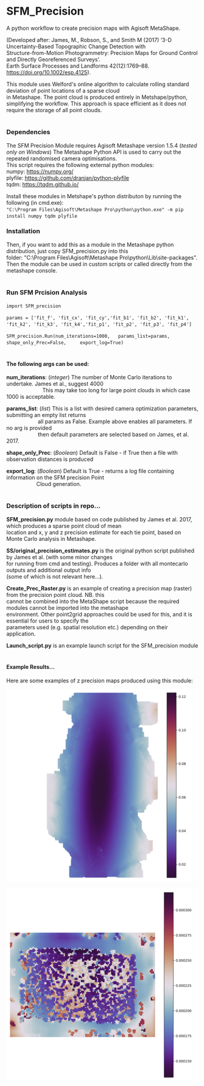 # SFM_Precision
A python workflow to create precision maps with Agisoft MetaShape.

(Developed after: James, M., Robson, S., and Smith M (2017) ‘3-D Uncertainty-Based Topographic Change Detection with  
Structure-from-Motion Photogrammetry: Precision Maps for Ground Control and Directly Georeferenced Surveys’.  
Earth Surface Processes and Landforms 42(12):1769–88. https://doi.org/10.1002/esp.4125).

This module uses Welford's online algorithm to calculate rolling standard deviation of point locations of a sparse cloud  
in Metashape. The point cloud is produced entirely in Metshape/python, simplifying the workflow. This approach is
space efficient as it does not require the storage of all point clouds. 
# 
### Dependencies
The SFM Precision Module requires Agisoft Metashape version 1.5.4 (*tested only on Windows*)
The Metashape Python API is used to carry out the repeated randomised camera optimisations.  
This script requires the following external python modules:  
numpy: https://numpy.org/  
plyfile: https://github.com/dranjan/python-plyfile  
tqdm: https://tqdm.github.io/  

Install these modules in Metshape's python distributon by running the following (in cmd.exe):      
`"C:\Program Files\Agisoft\Metashape Pro\python\python.exe" -m pip install numpy tqdm plyfile` 

### Installation  

Then, if you want to add this as a module in the Metashape python distribution, just copy SFM_precision.py into this   
folder: "C:\Program Files\Agisoft\Metashape Pro\python\Lib\site-packages". Then the module can be used in custom 
scripts or called directly from the metashape console.  

#
### Run SFM Prcision Analysis

`import SFM_precision`
  
`params = ['fit_f', 'fit_cx', 'fit_cy','fit_b1', 'fit_b2', 'fit_k1',  
'fit_k2', 'fit_k3', 'fit_k4','fit_p1', 'fit_p2', 'fit_p3', 'fit_p4']`
  
`SFM_precision.Run(num_iterations=1000,  
                   params_list=params,  
                   shape_only_Prec=False,    
                   export_log=True)`  
                   
#
#### The following args can be used:
**num_iterations**: (*integer*) The number of Monte Carlo iterations to undertake. James et al., suggest 4000  
&nbsp;&nbsp;&nbsp;&nbsp;&nbsp;&nbsp;&nbsp;&nbsp;&nbsp;&nbsp;&nbsp;&nbsp;&nbsp;&nbsp;&nbsp;&nbsp;&nbsp;&nbsp;&nbsp;&nbsp;&nbsp;&nbsp;&nbsp;
This may take too long for large point clouds in which case 1000 is acceptable.

**params_list**: (*list*) This is a list with desired camera optimization parameters, submitting an empty list returns    
&nbsp;&nbsp;&nbsp;&nbsp;&nbsp;&nbsp;&nbsp;&nbsp;&nbsp;&nbsp;&nbsp;&nbsp;&nbsp;&nbsp;&nbsp;&nbsp;&nbsp;&nbsp;&nbsp;&nbsp;
all params as False. Example above enables all parameters. If no arg is provided  
&nbsp;&nbsp;&nbsp;&nbsp;&nbsp;&nbsp;&nbsp;&nbsp;&nbsp;&nbsp;&nbsp;&nbsp;&nbsp;&nbsp;&nbsp;&nbsp;&nbsp;&nbsp;&nbsp;&nbsp;
then default parameters are selected based on James, et al. 2017.  
                    
**shape_only_Prec**: (*Boolean*) Default is False - if True then a file with observation distances is produced  

**export_log**: (*Boolean*) Default is True - returns a log file containing information on the SFM precision Point  
&nbsp;&nbsp;&nbsp;&nbsp;&nbsp;&nbsp;&nbsp;&nbsp;&nbsp;&nbsp;&nbsp;&nbsp;&nbsp;&nbsp;&nbsp;&nbsp;&nbsp;&nbsp;&nbsp;
Cloud generation.

#
### Description of scripts in repo...
**SFM_precision.py** module based on code published by James et al. 2017, which produces a sparse point cloud of mean   
location and x, y and z precision estimate for each tie point, based on Monte Carlo analysis in Metashape.

**SS/original_precision_estimates.py** is the original python script published by James et al. (with some minor changes  
for running from cmd and testing). Produces a folder with all montecarlo outputs and additional output info  
(some of which is not relevant here...).

**Create_Prec_Raster.py** is an example of creating a precision map (raster) from the precision point cloud. NB. this  
cannot be combined into the MetaShape script because the required modules cannot be imported into the metashape  
environment. Other point2grid approaches could be used for this, and it is essential for users to specify the  
parameters used (e.g. spatial resolution etc.) depending on their application.

**Launch_script.py** is an example launch script for the SFM_precision module

#
#### Example Results...
Here are some examples of z precision maps produced using this module:  

![CWC example](./Example_Images/CWC_example.png)  
&nbsp;
&nbsp;
![Experimental Plot example](./Example_Images/Prec_Pia_NEW1000it.png)
&nbsp;
